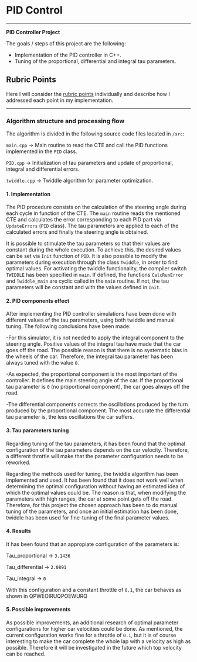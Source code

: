 # **PID Control**

---

**PID Controller Project**

The goals / steps of this project are the following:

* Implementation of the PID controller in C++.
* Tuning of the proportional, differential and integral tau parameters.

[//]: # (Image References)

[image1]: ./output/Simulator.png "Simulator"

## Rubric Points

Here I will consider the [rubric points](https://review.udacity.com/#!/rubrics/824/view) individually and describe how I addressed each point in my implementation.  

---


### Algorithm structure and processing flow

The algorithm is divided in the following source code files located in `/src`:

`main.cpp` -> Main routine to read the CTE and call the PID functions implemented in the `PID` class.

`PID.cpp` -> Initialization of tau parameters and update of proportional, integral and differential errors.

`twiddle.cpp` -> Twiddle algorithm for parameter optimization.

#### 1. Implementation

The PID procedure consists on the calculation of the steering angle during each cycle in function of the CTE. The `main` routine reads the mentioned CTE and calculates the error corresponding to each PID part via `UpdateErrors` (`PID` class). The tau parameters are applied to each of the calculated errors and finally the steering angle is obtained.

It is possible to stimulate the tau parameters so that their values are constant during the whole execution. To achieve this, the desired values can be set via `Init` function of `PID`. It is also possible to modify the parameters during execution through the class `Twiddle`, in order to find optimal values. For activating the twiddle functionality, the compiler switch `TWIDDLE` has been specified in `main`. If defined, the functions `CalcRunError` and `Twiddle_main` are cyclic called in the `main` routine. If not, the tau parameters will be constant and with the values defined in `Init`.

#### 2. PID components effect

After implementing the PID controller simulations have been done with different values of the tau parameters, using both twiddle and manual tuning. The following conclusions have been made:

-For this simulator, it is not needed to apply the integral component to the steering angle. Positive values of the integral tau have made that the car goes off the road. The possible reason is that there is no systematic bias in the wheels of the car. Therefore, the integral tau parameter has been always tuned with the value `0`.

-As expected, the proportional component is the most important of the controller. It defines the main steering angle of the car. If the proportional tau parameter is `0` (no proportional component), the car goes always off the road.

-The differential components corrects the oscillations produced by the turn produced by the proportional component. The most accurate the differential tau parameter is, the less oscillations the car suffers.

#### 3. Tau parameters tuning

Regarding tuning of the tau parameters, it has been found that the optimal configuration of the tau parameters depends on the car velocity. Therefore, a different throttle will make that the parameter configuration needs to be reworked.

Regarding the methods used for tuning, the twiddle algorithm has been implemented and used. It has been found that it does not work well when determining the optimal configuration without having an estimated idea of which the optimal values could be. The reason is that, when modifying the parameters with high ranges, the car at some point gets off the road. Therefore, for this project the chosen approach has been to do manual tuning of the parameters, and once an initial estimation has been done, twiddle has been used for fine-tuning of the final parameter values.

#### 4. Results

It has been found that an appropiate configuration of the parameters is:

Tau_proportional -> `3.1436`

Tau_differential -> `2.0891`

Tau_integral -> `0`

With this configuration and a constant throttle of `0.1`, the car behaves as shown in QPWEOIRUQPOEWURQ

#### 5. Possible improvements

As possible improvements, an additional research of optimal parameter configurations for higher car velocities could be done. As mentioned, the current configuration works fine for a throttle of `0.1`, but it is of course interesting to make the car complete the whole lap with a velocity as high as possible. Therefore it will be investigated in the future which top velocity can be reached.

